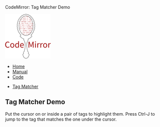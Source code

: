 CodeMirror: Tag Matcher Demo

[<img src="../doc/logo.png" id="logo" />](http://codemirror.net)

-   [Home](../index.html)
-   [Manual](../doc/manual.html)
-   [Code](https://github.com/marijnh/codemirror)

<!-- -->

-   <a href="#" class="active">Tag Matcher</a>

Tag Matcher Demo
----------------

Put the cursor on or inside a pair of tags to highlight them. Press Ctrl-J to jump to the tag that matches the one under the cursor.
